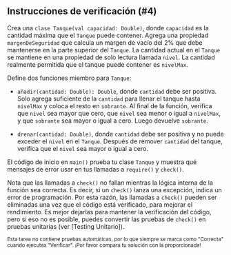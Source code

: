 ## Instrucciones de verificación (#4)

Crea una `clase Tanque(val capacidad: Double)`, donde `capacidad` es la cantidad máxima que el `Tanque` puede contener. Agrega una propiedad `margenDeSeguridad` que calcula un margen de vacío del 2% que debe mantenerse en la parte superior del `Tanque`. La cantidad actual en el `Tanque` se mantiene en una propiedad de solo lectura llamada `nivel`. La cantidad realmente permitida que el tanque puede contener es `nivelMax`.

Define dos funciones miembro para `Tanque`:

- `añadir(cantidad: Double): Double`, donde `cantidad` debe ser positiva. Solo agrega suficiente de la `cantidad` para llenar el tanque hasta `nivelMax` y coloca el resto en `sobrante`. Al final de la función, verifica que `nivel` sea mayor que cero, que `nivel` sea menor o igual a `nivelMax`, y que `sobrante` sea mayor o igual a cero. Luego devuelve `sobrante`.

- `drenar(cantidad: Double)`, donde `cantidad` debe ser positiva y no puede exceder el `nivel` en el `Tanque`. Después de remover `cantidad` del tanque, verifica que el `nivel` sea mayor o igual a cero.

El código de inicio en `main()` prueba tu clase `Tanque` y muestra qué mensajes de error usar en tus llamadas a `require()` y `check()`.

Nota que las llamadas a `check()` no fallan mientras la lógica interna de la función sea correcta. Es decir, si un `check()` lanza una excepción, indica un error de programación. Por esta razón, las llamadas a `check()` pueden ser eliminadas una vez que el código está verificado, para mejorar el rendimiento. Es mejor dejarlas para mantener la verificación del código, pero si eso no es posible, puedes convertir las pruebas de `check()` en pruebas unitarias (ver [Testing Unitario]).

<sub> Esta tarea no contiene pruebas automáticas, por lo que siempre se marca como "Correcta" cuando ejecutas "Verificar". ¡Por favor compara tu solución con la proporcionada! </sub>